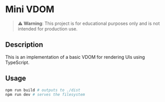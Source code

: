 # Mini VDOM

> :warning: **Warning**: This project is for educational purposes only and is not intended for production use.

## Description

This is an implementation of a basic VDOM for rendering UIs using TypeScript.

## Usage

```sh
npm run build # outputs to ./dist
npm run dev # serves the filesystem
```
